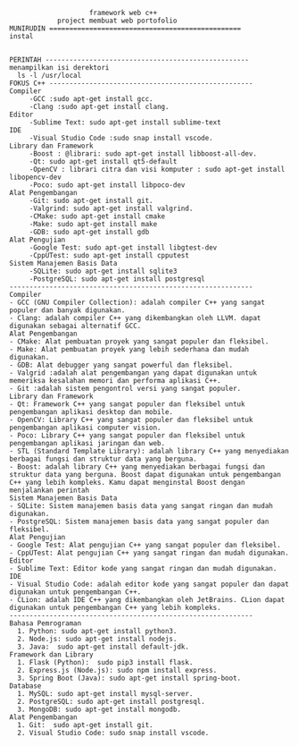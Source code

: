                         framework web c++
                project membuat web portofolio
    MUNIRUDIN ================================================
    instal 


    PERINTAH ---------------------------------------------------
    menampilkan isi derektori
      ls -l /usr/local
    FOKUS C++ ---------------------------------------------------
    Compiler
         -GCC :sudo apt-get install gcc.
         -Clang :sudo apt-get install clang.
    Editor
         -Sublime Text: sudo apt-get install sublime-text
    IDE
         -Visual Studio Code :sudo snap install vscode.
    Library dan Framework
         -Boost : @librari: sudo apt-get install libboost-all-dev.
         -Qt: sudo apt-get install qt5-default
         -OpenCV : librari citra dan visi komputer : sudo apt-get install libopencv-dev
         -Poco: sudo apt-get install libpoco-dev
    Alat Pengembangan
         -Git: sudo apt-get install git.
         -Valgrind: sudo apt-get install valgrind.
         -CMake: sudo apt-get install cmake
         -Make: sudo apt-get install make
         -GDB: sudo apt-get install gdb
    Alat Pengujian
         -Google Test: sudo apt-get install libgtest-dev
         -CppUTest: sudo apt-get install cpputest
    Sistem Manajemen Basis Data
         -SQLite: sudo apt-get install sqlite3
         -PostgreSQL: sudo apt-get install postgresql
    -------------------------------------------------------------
    Compiler
    - GCC (GNU Compiler Collection): adalah compiler C++ yang sangat populer dan banyak digunakan.
    - Clang: adalah compiler C++ yang dikembangkan oleh LLVM. dapat digunakan sebagai alternatif GCC.
    Alat Pengembangan
    - CMake: Alat pembuatan proyek yang sangat populer dan fleksibel.
    - Make: Alat pembuatan proyek yang lebih sederhana dan mudah digunakan.
    - GDB: Alat debugger yang sangat powerful dan fleksibel.
    - Valgrid :adalah alat pengembangan yang dapat digunakan untuk memeriksa kesalahan memori dan performa aplikasi C++.
    - Git :adalah sistem pengontrol versi yang sangat populer.     
    Library dan Framework
    - Qt: Framework C++ yang sangat populer dan fleksibel untuk pengembangan aplikasi desktop dan mobile.
    - OpenCV: Library C++ yang sangat populer dan fleksibel untuk pengembangan aplikasi computer vision.
    - Poco: Library C++ yang sangat populer dan fleksibel untuk pengembangan aplikasi jaringan dan web.
    - STL (Standard Template Library): adalah library C++ yang menyediakan berbagai fungsi dan struktur data yang berguna.
    - Boost: adalah library C++ yang menyediakan berbagai fungsi dan struktur data yang berguna. Boost dapat digunakan untuk pengembangan C++ yang lebih kompleks. Kamu dapat menginstal Boost dengan menjalankan perintah     
    Sistem Manajemen Basis Data
    - SQLite: Sistem manajemen basis data yang sangat ringan dan mudah digunakan.
    - PostgreSQL: Sistem manajemen basis data yang sangat populer dan fleksibel.
    Alat Pengujian
    - Google Test: Alat pengujian C++ yang sangat populer dan fleksibel.
    - CppUTest: Alat pengujian C++ yang sangat ringan dan mudah digunakan. 
    Editor
    - Sublime Text: Editor kode yang sangat ringan dan mudah digunakan.
    IDE
    - Visual Studio Code: adalah editor kode yang sangat populer dan dapat digunakan untuk pengembangan C++.
    - CLion: adalah IDE C++ yang dikembangkan oleh JetBrains. CLion dapat digunakan untuk pengembangan C++ yang lebih kompleks.
    -------------------------------------------------------------
    Bahasa Pemrograman
      1. Python: sudo apt-get install python3.
      2. Node.js: sudo apt-get install nodejs.
      3. Java:  sudo apt-get install default-jdk.  
    Framework dan Library
      1. Flask (Python):  sudo pip3 install flask.
      2. Express.js (Node.js): sudo npm install express.
      3. Spring Boot (Java): sudo apt-get install spring-boot.
    Database
      1. MySQL: sudo apt-get install mysql-server.
      2. PostgreSQL: sudo apt-get install postgresql.
      3. MongoDB: sudo apt-get install mongodb.  
    Alat Pengembangan
      1. Git:  sudo apt-get install git.
      2. Visual Studio Code: sudo snap install vscode.
